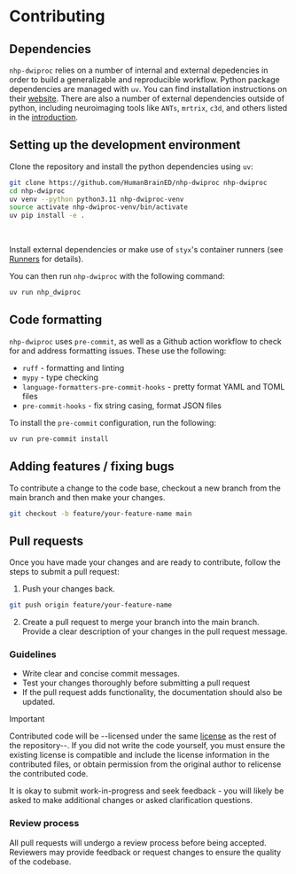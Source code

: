 # Contributing

## Dependencies

`nhp-dwiproc` relies on a number of internal and external depedencies in order to build a generalizable and reproducible
workflow. Python package dependencies are managed with `uv`. You can find installation instructions on their
[website](https://astral.sh/uv). There are also a number of external dependencies outside of python, including
neuroimaging tools like `ANTs`, `mrtrix`, `c3d`, and others listed in the [introduction](../index.md).

## Setting up the development environment

Clone the repository and install the python dependencies using `uv`:

```bash
git clone https://github.com/HumanBrainED/nhp-dwiproc nhp-dwiproc
cd nhp-dwiproc
uv venv --python python3.11 nhp-dwiproc-venv
source activate nhp-dwiproc-venv/bin/activate
uv pip install -e .
```

</br>

Install external dependencies or make use of `styx`'s container runners (see [Runners](../runners/) for details).

You can then run `nhp-dwiproc` with the following command:

```bash
uv run nhp_dwiproc
```

## Code formatting

`nhp-dwiproc` uses `pre-commit`, as well as a Github action workflow to check for and address formatting issues.
These use the following:

- `ruff` - formatting and linting
- `mypy` - type checking
- `language-formatters-pre-commit-hooks` - pretty format YAML and TOML files
- `pre-commit-hooks` - fix string casing, format JSON files

To install the `pre-commit` configuration, run the following:

```bash
uv run pre-commit install
```

## Adding features / fixing bugs

To contribute a change to the code base, checkout a new branch from the main branch and then make your changes.

```bash
git checkout -b feature/your-feature-name main
```

## Pull requests

Once you have made your changes and are ready to contribute, follow the steps to submit a pull request:

1. Push your changes back.

```bash
git push origin feature/your-feature-name
```

2. Create a pull request to merge your branch into the main branch. Provide a clear description of your changes in the
pull request message.

### Guidelines

- Write clear and concise commit messages.
- Test your changes thoroughly before submitting a pull request
- If the pull request adds functionality, the documentation should also be updated.

> [!IMPORTANT]
> Contributed code will be --licensed under the same [license](LICENSE) as the rest of
> the repository--. If you did not write the code yourself, you must ensure the existing
> license is compatible and include the license information in the contributed files,
> or obtain permission from the original author to relicense the contributed code.

It is okay to submit work-in-progress and seek feedback - you will likely be asked to make additional changes or asked
clarification questions.

### Review process

All pull requests will undergo a review process before being accepted. Reviewers may
provide feedback or request changes to ensure the quality of the codebase.
